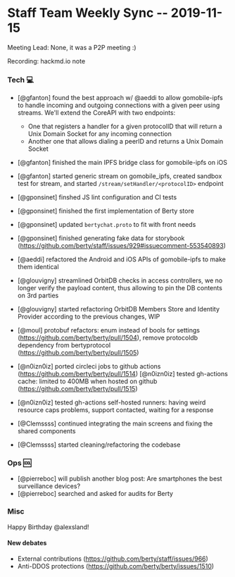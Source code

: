 # Staff Team Weekly Sync -- 2019-11-15

Meeting Lead: None, it was a P2P meeting :)

Recording: hackmd.io note


### Tech :computer:

* [@gfanton] found the best approach w/ @aeddi to allow gomobile-ipfs to handle incoming and outgoing connections with a given peer using streams. We'll extend the CoreAPI with two endpoints:
   - One that registers a handler for a given protocolID that will return a Unix Domain Socket for any incoming connection
   - Another one that allows dialing a peerID and returns a Unix Domain Socket

* [@gfanton] finished the main IPFS bridge class for gomobile-ipfs on iOS
* [@gfanton] started generic stream on gomobile_ipfs, created sandbox test for stream, and started `/stream/setHandler/<protocolID>` endpoint
* [@gponsinet] finshed JS lint configuration and CI tests
* [@gponsinet] finished the first implementation of Berty store
* [@gponsinet] updated `bertychat.proto` to fit with front needs
* [@gponsinet] finished generating fake data for storybook (https://github.com/berty/staff/issues/929#issuecomment-553540893)
* [@aeddi] refactored the Android and iOS APIs of gomobile-ipfs to make them identical 
* [@glouvigny] streamlined OrbitDB checks in access controllers, we no longer verify the payload content, thus allowing to pin the DB contents on 3rd parties
* [@glouvigny] started refactoring OrbitDB Members Store and Identity Provider according to the previous changes, WIP
* [@moul] protobuf refactors: enum instead of bools for settings (https://github.com/berty/berty/pull/1504), remove protocoldb dependency from bertyprotocol (https://github.com/berty/berty/pull/1505)
* [@n0izn0iz] ported circleci jobs to github actions (https://github.com/berty/berty/pull/1514)
[@n0izn0iz] tested gh-actions cache: limited to 400MB when hosted on github (https://github.com/berty/berty/pull/1515)
* [@n0izn0iz] tested gh-actions self-hosted runners: having weird resource caps problems, support contacted, waiting for a response
* [@Clemssss] continued integrating the main screens and fixing the shared components
* [@Clemssss] started cleaning/refactoring the codebase

### Ops :cool:

* [@pierreboc] will publish another blog post: Are smartphones the best surveillance devices?
* [@pierreboc] searched and asked for audits for Berty 


### Misc

Happy Birthday @alexsland!

#### New debates

* External contributions (https://github.com/berty/staff/issues/966)
* Anti-DDOS protections (https://github.com/berty/berty/issues/1510)


